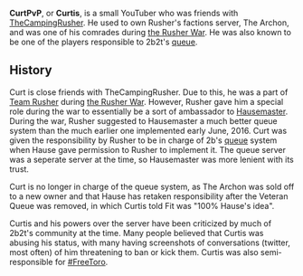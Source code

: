 **CurtPvP**, or **Curtis**, is a small YouTuber who was friends with [TheCampingRusher](https://2b2t.miraheze.org/wiki/TheCampingRusher). He used to own Rusher's factions server, The Archon, and was one of his comrades during [the Rusher War](https://2b2t.miraheze.org/wiki/the_Rusher_War). He was also known to be one of the players responsible to 2b2t's [queue](https://2b2t.miraheze.org/wiki/queue).
## History
Curt is close friends with TheCampingRusher. Due to this, he was a part of [Team Rusher](https://2b2t.miraheze.org/wiki/Team_Rusher) during [the Rusher War](https://2b2t.miraheze.org/wiki/the_Rusher_War). However, Rusher gave him a special role during the war to essentially be a sort of ambassador to [Hausemaster](https://2b2t.miraheze.org/wiki/Hausemaster). During the war, Rusher suggested to Hausemaster a much better queue system than the much earlier one implemented early June, 2016. Curt was given the responsibility by Rusher to be in charge of 2b's [queue](https://2b2t.miraheze.org/wiki/queue) system when Hause gave permission to Rusher to implement it. The queue server was a seperate server at the time, so Hausemaster was more lenient with its trust.

Curt is no longer in charge of the queue system, as The Archon was sold off to a new owner and that Hause has retaken responsibility after the Veteran Queue was removed, in which Curtis told Fit was "100% Hause's idea".

Curtis and his powers over the server have been criticized by much of 2b2t's community at the time. Many people believed that Curtis was abusing his status, with many having screenshots of conversations (twitter, most often) of him threatening to ban or kick them. Curtis was also semi-responsible for [#FreeToro](https://2b2t.miraheze.org/wiki/Torogadude).